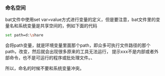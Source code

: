 ### 命名空间
bat文件中使用set var=value方式进行变量的定义，但是要注意，bat文件里的变量名和系统变量是共享空间的，例如下面的代码

```bash
set path=d:\share
```
会将path变量，就是环境变量里面那个path，即众多可执行文件路径的那个path，改变，然后就会出现很多原来的工具无法运行，
提示xxx不是内部或者外部命令，也不是可运行的程序或批处理文件。、

所以，命名的时候不要和系统变量冲突。
